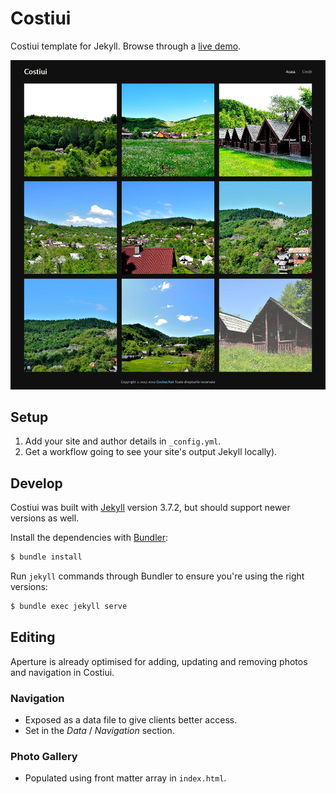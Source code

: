 # Costiui

Costiui template for Jekyll. Browse through a [live demo](https://foto.costiui.net/).

![Costiui template screenshot](images/_screenshot.png)

## Setup

1. Add your site and author details in `_config.yml`.
2. Get a workflow going to see your site's output Jekyll locally).

## Develop

Costiui was built with [Jekyll](http://jekyllrb.com/) version 3.7.2, but should support newer versions as well.

Install the dependencies with [Bundler](http://bundler.io/):

~~~bash
$ bundle install
~~~

Run `jekyll` commands through Bundler to ensure you're using the right versions:

~~~bash
$ bundle exec jekyll serve
~~~

## Editing

Aperture is already optimised for adding, updating and removing photos and navigation in Costiui.

### Navigation

* Exposed as a data file to give clients better access.
* Set in the *Data* / *Navigation* section.

### Photo Gallery

* Populated using front matter array in `index.html`.
